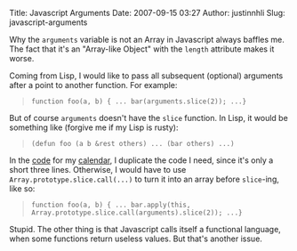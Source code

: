 Title: Javascript Arguments
Date: 2007-09-15 03:27
Author: justinnhli
Slug: javascript-arguments

Why the `arguments` variable is not an Array in Javascript always
baffles me. The fact that it's an "Array-like Object" with the `length`
attribute makes it worse.

Coming from Lisp, I would like to pass all subsequent (optional)
arguments after a point to another function. For example:  

>     function foo(a, b) { ... bar(arguments.slice(2)); ...}

But of course `arguments` doesn't have the `slice` function. In Lisp, it
would be something like (forgive me if my Lisp is rusty):  

>     (defun foo (a b &rest others) ... (bar others) ...)

In the [code](http://ninghui48.googlepages.com/calendar.js) for my
[calendar](http://ninghui48.googlepages.com/calendar.html), I duplicate
the code I need, since it's only a short three lines. Otherwise, I would
have to use `Array.prototype.slice.call(...)` to turn it into an array
before `slice`-ing, like so:  

>     function foo(a, b) { ... bar.apply(this, Array.prototype.slice.call(arguments).slice(2)); ...}

Stupid. The other thing is that Javascript calls itself a functional
language, when some functions return useless values. But that's another
issue.

